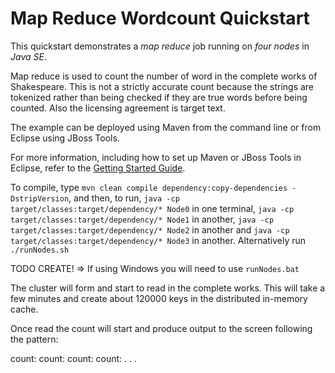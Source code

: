 Map Reduce Wordcount Quickstart
==========================

This quickstart demonstrates a *map reduce* job running on *four nodes* in *Java SE*.

Map reduce is used to count the number of word in the complete works of Shakespeare. This is not a strictly accurate count because the strings are tokenized rather than being checked if they are true words before being counted. Also the licensing agreement is target text.

The example can be deployed using Maven from the command line or from Eclipse using
JBoss Tools.

For more information, including how to set up Maven or JBoss Tools in Eclipse, 
refer to the [Getting Started Guide](https://docs.jboss.org/author/display/ISPN/Getting+Started+Guide+-+Clustered+Cache+in+Java+SE).

To compile, type `mvn clean compile dependency:copy-dependencies -DstripVersion`, 
and then, to run, `java -cp target/classes:target/dependency/* Node0` in one terminal, `java -cp target/classes:target/dependency/* Node1` in another, `java -cp target/classes:target/dependency/* Node2` in another and `java -cp target/classes:target/dependency/* Node3` in another.
Alternatively run `./runNodes.sh`

TODO CREATE! => If using Windows you will need to use `runNodes.bat`

The cluster will form and start to read in the complete works. This will take a few minutes and create about 120000 keys in the distributed in-memory cache. 

Once read the count will start and produce output to the screen following the pattern:

<word1> count: <number1>
<word2> count: <number2>
<word3> count: <number3>
<word4> count: <number4>
.
.
.

